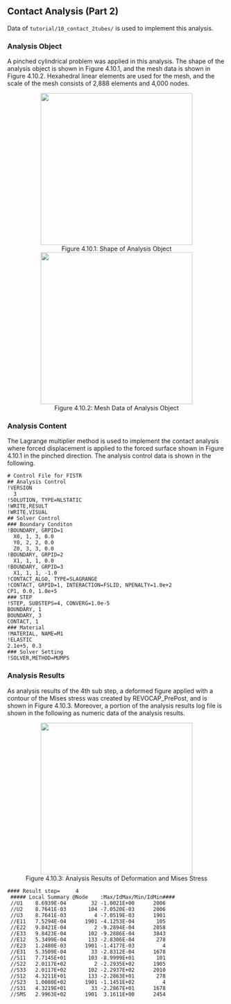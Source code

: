 ## Contact Analysis (Part 2)

Data of `tutorial/10_contact_2tubes/` is used to implement this analysis.

### Analysis Object

A pinched cylindrical problem was applied in this analysis. The shape of the analysis object is shown in Figure 4.10.1, and the mesh data is shown in Figure 4.10.2. Hexahedral linear elements are used for the mesh, and the scale of the mesh consists of 2,888 elements and 4,000 nodes.

<div style="text-align: center;">
<img src="../media/image10_01.png" width="350px"><br>
Figure 4.10.1: Shape of Analysis Object
</div>

<div style="text-align: center;">
<img src="../media/image10_02.png" width="350px"><br>
Figure 4.10.2: Mesh Data of Analysis Object
</div>

### Analysis Content

The Lagrange multiplier method is used to implement the contact analysis where forced displacement is applied to the forced surface shown in Figure 4.10.1 in the pinched direction.  The analysis control data is shown in the following.

```
# Control File for FISTR
## Analysis Control
!VERSION
  3
!SOLUTION, TYPE=NLSTATIC
!WRITE,RESULT
!WRITE,VISUAL
## Solver Control
### Boundary Conditon
!BOUNDARY, GRPID=1
  X0, 1, 3, 0.0
  Y0, 2, 2, 0.0
  Z0, 3, 3, 0.0
!BOUNDARY, GRPID=2
  X1, 1, 1, 0.0
!BOUNDARY, GRPID=3
  X1, 1, 1, -1.0
!CONTACT_ALGO, TYPE=SLAGRANGE
!CONTACT, GRPID=1, INTERACTION=FSLID, NPENALTY=1.0e+2
CP1, 0.0, 1.0e+5
### STEP
!STEP, SUBSTEPS=4, CONVERG=1.0e-5
BOUNDARY, 1
BOUNDARY, 3
CONTACT, 1
### Material
!MATERIAL, NAME=M1
!ELASTIC
2.1e+5, 0.3
### Solver Setting
!SOLVER,METHOD=MUMPS
```

### Analysis Results

As analysis results of the 4th sub step, a deformed figure applied with a contour of the
Mises stress was created by REVOCAP_PrePost, and is shown in Figure 4.10.3. Moreover, a
portion of the analysis results log file is shown in the following as numeric data of the analysis results.

<div style="text-align: center;">
<img src="../media/image10_03.png" width="350px"><br>
Figure 4.10.3: Analysis Results of Deformation and Mises Stress
</div>

```
#### Result step=     4
 ##### Local Summary @Node    :Max/IdMax/Min/IdMin####
 //U1    8.6939E-04        32 -1.0021E+00      2006
 //U2    8.7641E-03       104 -7.0520E-03      2006
 //U3    8.7641E-03         4 -7.0519E-03      1901
 //E11   7.5294E-04      1901 -4.1253E-04       105
 //E22   9.8421E-04         2 -9.2894E-04      2058
 //E33   9.8423E-04       102 -9.2886E-04      3843
 //E12   5.3499E-04       133 -2.8306E-04       278
 //E23   1.2480E-03      1901 -1.4177E-03         4
 //E31   5.3509E-04        33 -2.8312E-04      1678
 //S11   7.7145E+01       103 -8.9999E+01       101
 //S22   2.0117E+02         2 -2.2935E+02      1905
 //S33   2.0117E+02       102 -2.2937E+02      2010
 //S12   4.3211E+01       133 -2.2863E+01       278
 //S23   1.0080E+02      1901 -1.1451E+02         4
 //S31   4.3219E+01        33 -2.2867E+01      1678
 //SMS   2.9963E+02      1901  3.1611E+00      2454
```
